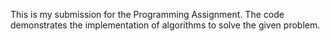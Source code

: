 This is my submission for the Programming Assignment. The code demonstrates the implementation of algorithms to solve the given problem.
